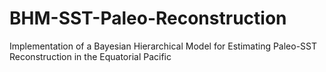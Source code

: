 # BHM-SST-Paleo-Reconstruction
Implementation of a Bayesian Hierarchical Model for Estimating Paleo-SST Reconstruction in the Equatorial Pacific
